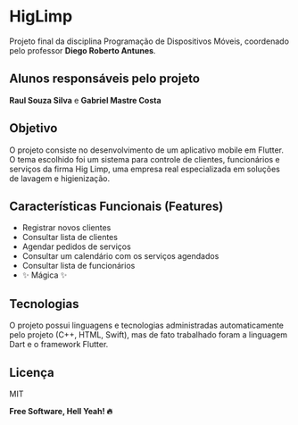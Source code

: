 # HigLimp

Projeto final da disciplina Programação de Dispositivos Móveis, coordenado pelo professor **Diego Roberto Antunes**.

## Alunos responsáveis pelo projeto

**Raul Souza Silva** e **Gabriel Mastre Costa**

## Objetivo

O projeto consiste no desenvolvimento de um aplicativo mobile em Flutter. O tema escolhido foi um sistema para controle de clientes, funcionários e serviços da firma Hig Limp, uma empresa real especializada em soluções de lavagem e higienização.

## Características Funcionais (Features)

- Registrar novos clientes
- Consultar lista de clientes
- Agendar pedidos de serviços
- Consultar um calendário com os serviços agendados
- Consultar lista de funcionários
- ✨ Mágica ✨

## Tecnologias

O projeto possui linguagens e tecnologias administradas automaticamente pelo projeto (C++, HTML, Swift), mas de fato trabalhado foram a linguagem Dart e o framework Flutter.

## Licença

MIT

**Free Software, Hell Yeah! 🔥**
